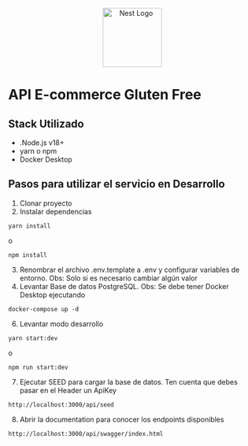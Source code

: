 <p align="center">
  <a href="http://nestjs.com/" target="blank"><img src="https://nestjs.com/img/logo-small.svg" width="120" alt="Nest Logo" /></a>
</p>

# API E-commerce Gluten Free
## Stack Utilizado
- .Node.js v18+
- yarn o npm
- Docker Desktop

## Pasos para utilizar el servicio en Desarrollo
1. Clonar proyecto
2. Instalar dependencias
```
yarn install
```
o
```
npm install
```
3. Renombrar el archivo .env.template a .env y configurar variables de entorno. Obs: Solo si es necesario cambiar algún valor
5. Levantar Base de datos PostgreSQL. Obs: Se debe tener Docker Desktop ejecutando
```
docker-compose up -d
```
6. Levantar modo desarrollo
```
yarn start:dev
```
o
```
npm run start:dev
```

7. Ejecutar SEED para cargar la base de datos. Ten cuenta que debes pasar en el Header un ApiKey
```
http://localhost:3000/api/seed
```

8. Abrir la documentation para conocer los endpoints disponibles
```
http://localhost:3000/api/swagger/index.html
```

